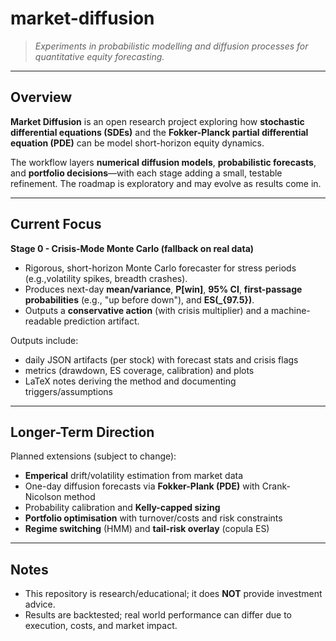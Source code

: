 # market-diffusion
> *Experiments in probabilistic modelling and diffusion processes for quantitative equity forecasting.*

---

## Overview
**Market Diffusion** is an open research project exploring how  **stochastic differential equations (SDEs)** and the **Fokker-Planck partial differential equation (PDE)** can be model short-horizon equity dynamics.

The workflow layers **numerical diffusion models**, **probabilistic forecasts**, and **portfolio decisions**—with each stage adding a small, testable refinement. The roadmap is exploratory and may evolve as results come in.

---

## Current Focus
**Stage 0 - Crisis-Mode Monte Carlo (fallback on real data)**

- Rigorous, short-horizon Monte Carlo forecaster for stress periods (e.g.,volatility spikes, breadth crashes).
- Produces next-day **mean/variance**, **P[win]**, **95% CI**, **first-passage probabilities** (e.g., "up before down"), and **ES\(_{97.5}\)**.
- Outputs a **conservative action** (with crisis multiplier) and a machine-readable prediction artifact.

Outputs include:
- daily JSON artifacts (per stock) with forecast stats and crisis flags
- metrics (drawdown, ES coverage, calibration) and plots
- LaTeX notes deriving the method and documenting triggers/assumptions


---

## Longer-Term Direction
Planned extensions (subject to change):

- **Emperical** drift/volatility estimation from market data
- One-day diffusion forecasts via **Fokker-Plank (PDE)** with Crank-Nicolson method
- Probability calibration and **Kelly-capped sizing**
- **Portfolio optimisation** with turnover/costs and risk constraints
- **Regime switching** (HMM) and **tail-risk overlay** (copula ES)

---
## Notes
- This repository is research/educational; it does **NOT** provide investment advice.
- Results are backtested; real world performance can differ due to execution, costs, and market impact.
